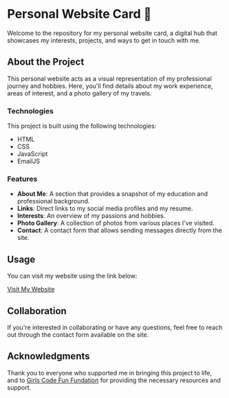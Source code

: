 # Personal Website Card 🪪


Welcome to the repository for my personal website card, a digital hub that showcases my interests, projects, and ways to get in touch with me.

## About the Project

This personal website acts as a visual representation of my professional journey and hobbies. Here, you'll find details about my work experience, areas of interest, and a photo gallery of my travels.

### Technologies

This project is built using the following technologies:

- HTML
- CSS
- JavaScript
- EmailJS

### Features

- **About Me**: A section that provides a snapshot of my education and professional background.
- **Links**: Direct links to my social media profiles and my resume.
- **Interests**: An overview of my passions and hobbies.
- **Photo Gallery**: A collection of photos from various places I've visited.
- **Contact**: A contact form that allows sending messages directly from the site.

## Usage

You can visit my website using the link below:

[Visit My Website](https://adelinahoron.netlify.app/)

## Collaboration

If you're interested in collaborating or have any questions, feel free to reach out through the contact form available on the site.

## Acknowledgments

Thank you to everyone who supported me in bringing this project to life, and to [Girls Code Fun Fundation](https://girlscodefun.pl/en/) for providing the necessary resources and support.
